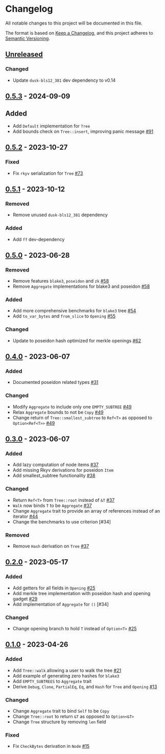# Changelog

All notable changes to this project will be documented in this file.

The format is based on [Keep a Changelog](https://keepachangelog.com/en/1.0.0/),
and this project adheres to [Semantic Versioning](https://semver.org/spec/v2.0.0.html).

## [Unreleased]

### Changed

- Update `dusk-bls12_381` dev dependency to v0.14

## [0.5.3] - 2024-09-09

## Added

- Add `Default` implementation for `Tree`
- Add bounds check on `Tree::insert`, improving panic message [#91]

## [0.5.2] - 2023-10-27

### Fixed

- Fix `rkyv` serialization for `Tree` [#73]

## [0.5.1] - 2023-10-12

### Removed

- Remove unused `dusk-bls12_381` dependency

### Added

- Add `ff` dev-dependency

## [0.5.0] - 2023-06-28

### Removed

- Remove features `blake3`, `poseidon` and `zk` [#58]
- Remove `Aggregate` implementations for blake3 and poseidon [#58]

### Added

- Add more comprehensive benchmarks for `blake3` tree [#54]
- Add `to_var_bytes` and `from_slice` to `Opening` [#55]

### Changed

- Update to poseidon hash optimized for merkle openings [#62]

## [0.4.0] - 2023-06-07

### Added

- Documented poseidon related types [#31]

### Changed

- Modify `Aggregate` to include only one `EMPTY_SUBTREE` [#49]
- Relax `Aggregate` bounds to not be `Copy` [#49]
- Change return of `Tree::smallest_subtree` to `Ref<T>` as opposed to `Option<Ref<T>>` [#49]

## [0.3.0] - 2023-06-07

### Added

- Add lazy computation of node items [#37]
- Add missing Rkyv derivations for poseidon `Item`
- Add smallest_subtree functionality [#38]

### Changed

- Return `Ref<T>` from `Tree::root` instead of `&T` [#37]
- `Walk` now binds `T` to be `Aggregate` [#37]
- Change `Aggregate` trait to provide an array of references instead of an iterator [#44]
- Change the benchmarks to use criterion [#34]

### Removed

- Remove `Hash` derivation on `Tree` [#37]

## [0.2.0] - 2023-05-17

### Added

- Add getters for all fields in `Opening` [#25]
- Add merkle tree implementation with poseidon hash and opening gadget [#29]
- Add implementation of `Aggregate` for `()` [#34]

### Changed

- Change opening branch to hold `T` instead of `Option<T>` [#25]

## [0.1.0] - 2023-04-26

### Added

- Add `Tree::walk` allowing a user to walk the tree [#21]
- Add example of generating zero hashes for `blake3`
- Add `EMPTY_SUBTREES` to `Aggregate` trait
- Derive `Debug`, `Clone`, `PartialEq`, `Eq`, and `Hash` for `Tree` and `Opening` [#13]

### Changed

- Change `Aggregate` trait to bind `Self` to be `Copy`
- Change `Tree::root` to return `&T` as opposed to `Option<&T>`
- Change `Tree` structure by removing `len` field

### Fixed

- Fix `CheckBytes` derivation in `Node` [#15]

<!-- ISSUES -->
[#91]: https://github.com/dusk-network/merkle/issues/91
[#73]: https://github.com/dusk-network/merkle/issues/73
[#62]: https://github.com/dusk-network/merkle/issues/62
[#58]: https://github.com/dusk-network/merkle/issues/58
[#55]: https://github.com/dusk-network/merkle/issues/55
[#54]: https://github.com/dusk-network/merkle/issues/54
[#49]: https://github.com/dusk-network/merkle/issues/49
[#44]: https://github.com/dusk-network/merkle/issues/44
[#38]: https://github.com/dusk-network/merkle/issues/38
[#37]: https://github.com/dusk-network/merkle/issues/37
[#32]: https://github.com/dusk-network/merkle/issues/32
[#31]: https://github.com/dusk-network/merkle/issues/31
[#29]: https://github.com/dusk-network/merkle/issues/29
[#25]: https://github.com/dusk-network/merkle/issues/25
[#21]: https://github.com/dusk-network/merkle/issues/21
[#15]: https://github.com/dusk-network/merkle/issues/15
[#13]: https://github.com/dusk-network/merkle/issues/13

<!-- VERSIONS -->
[Unreleased]: https://github.com/dusk-network/merkle/compare/v0.5.3...HEAD
[0.5.3]: https://github.com/dusk-network/merkle/compare/v0.5.2...v0.5.3
[0.5.2]: https://github.com/dusk-network/merkle/compare/v0.5.1...v0.5.2
[0.5.1]: https://github.com/dusk-network/merkle/compare/v0.5.0...v0.5.1
[0.5.0]: https://github.com/dusk-network/merkle/compare/v0.4.0...v0.5.0
[0.4.0]: https://github.com/dusk-network/merkle/compare/v0.3.0...v0.4.0
[0.3.0]: https://github.com/dusk-network/merkle/compare/v0.2.0...v0.3.0
[0.2.0]: https://github.com/dusk-network/merkle/compare/v0.1.0...v0.2.0
[0.1.0]: https://github.com/dusk-network/merkle/releases/tag/v0.1.0
